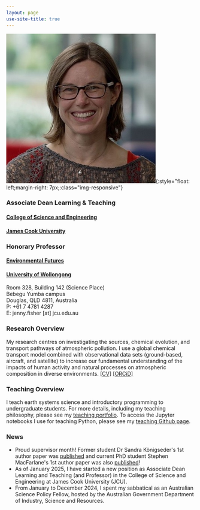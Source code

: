 ```yaml
---
layout: page
use-site-title: true
---
```


![profile-pic](img/profile_pic_AAS-smaller.jpeg){:style="float: left;margin-right: 7px;:class="img-responsive"}
### Associate Dean Learning & Teaching
#### [College of Science and Engineering](https://www.jcu.edu.au/college-of-science-and-engineering)
#### [James Cook University](https://www.jcu.edu.au)

### Honorary Professor
#### [Environmental Futures](https://www.uow.edu.au/science-medicine-health/research/environmental-futures/)<br />
#### [University of Wollongong](https://www.uow.edu.au/)

Room 328, Building 142 (Science Place)
<br>Bebegu Yumba campus
<br>Douglas, QLD 4811, Australia
<br>P: +61 7 4781 4287
<br>E: jenny.fisher [at] jcu.edu.au

### Research Overview
My research centres on investigating the sources, chemical evolution, and transport pathways of atmospheric pollution. I use a global chemical transport model combined with observational data sets (ground-based, aircraft, and satellite) to increase our fundamental understanding of the impacts of human activity and natural processes on atmospheric composition in diverse environments. [[CV]](pdfs/CV_web.pdf) [[ORCiD]](http://orcid.org/0000-0002-2921-1691)

### Teaching Overview
I teach earth systems science and introductory programming to undergraduate students. For more details, including my teaching philosophy, please see my [teaching portfolio](https://sites.google.com/view/jfisher-teaching-portfolio/home). To access the Jupyter notebooks I use for teaching Python, please see my [teaching Github page](https://jennyfisher.github.io/computing-modelling-earthsci/).

### News
- Proud supervisor month! Former student Dr Sandra Königseder's 1st author paper was [published](https://link.springer.com/article/10.1007/s00704-025-05612-x) and current PhD student Stephen MacFarlane's 1st author paper was also [published](https://agupubs.onlinelibrary.wiley.com/doi/10.1029/2024JD043110)!
- As of January 2025, I have started a new position as Associate Dean Learning and Teaching (and Professor) in the College of Science and Engineering at James Cook University (JCU).
- From January to December 2024, I spent my sabbatical as an Australian Science Policy Fellow, hosted by the Australian Government Department of Industry, Science and Resources.
